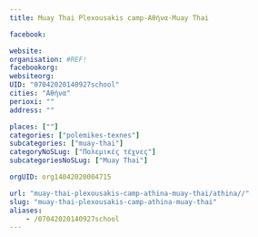 ```yaml
---
title: Muay Thai Plexousakis camp-Αθήνα-Muay Thai

facebook:

website:
organisation: #REF!
facebookorg:
websiteorg:
UID: "07042020140927school"
cities: "Αθήνα"
perioxi: ""
address: ""

places: [""]
categories: ["polemikes-texnes"]
subcategories: ["muay-thai"]
categoryNoSLug: ["Πολεμικές τέχνες"]
subcategoriesNoSLug: ["Muay Thai"]

orgUID: org14042020004715

url: "muay-thai-plexousakis-camp-athina-muay-thai/athina//"
slug: "muay-thai-plexousakis-camp-athina-muay-thai"
aliases:
    - /07042020140927school
---
```





